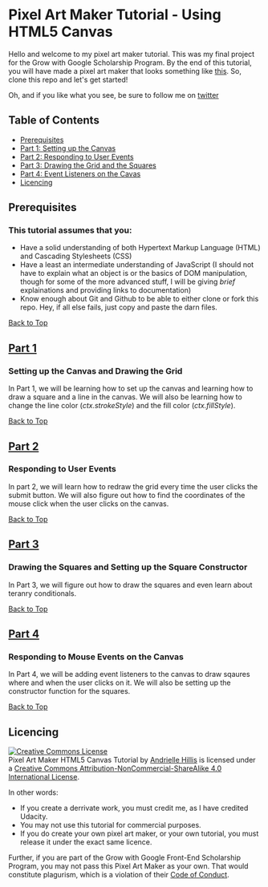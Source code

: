 # Pixel Art Maker Tutorial - Using HTML5 Canvas

Hello and welcome to my  pixel art maker tutorial. This was my final project for the Grow with Google Scholarship Program. By the end of this tutorial, you will have made a pixel art maker that looks something like [this](https://arhillis.github.io/pixelArt.html). So, clone this repo and let's get started!

Oh, and if you like what you see, be sure to follow me on [twitter](https://twitter.com/arhillis)
## Table of Contents

* [Prerequisites](#prerequisites)
* [Part 1: Setting up the Canvas](#part-1)
* [Part 2: Responding to User Events](#part-2)
* [Part 3: Drawing the Grid and the Squares](#part-3)
* [Part 4: Event Listeners on the Cavas](#part-4)
* [Licencing](#licencing)

## Prerequisites
### This tutorial assumes that you:

* Have a solid understanding of both Hypertext Markup Language (HTML) and Cascading Stylesheets (CSS)
* Have a least an intermediate understanding of JavaScript (I should not have to explain what an object is or the basics of DOM manipulation, though for some of the more advanced stuff, I will be giving _brief_ explainations and providing links to documentation)
* Know enough about Git and Github to be able to either clone or fork this repo. Hey, if all else fails, just copy and paste the darn files.

[Back to Top](#table-of-contents)

## [Part 1](Part1/part1.md)
### Setting up the Canvas and Drawing the Grid

In Part 1, we will be learning how to set up the canvas and learning how to draw a square and a line in the canvas. We will also be learning how to change the line color (_ctx.strokeStyle_) and the fill color (_ctx.fillStyle_).

[Back to Top](#table-of-contents)

## [Part 2](Part2/part2.md)
### Responding to  User Events
In part 2, we will learn how to redraw the grid every time the user clicks the submit button. We will also figure out how to find the coordinates of the mouse click when the user clicks on the canvas.

[Back to Top](#table-of-contents)

## [Part 3](Part3/part3.md)
### Drawing the Squares and Setting up the Square Constructor

In Part 3, we will figure out how to draw the squares and even learn about teranry conditionals.

[Back to Top](#table-of-contents)

## [Part 4](Part4/part4.md)
### Responding to Mouse Events on the Canvas

In Part 4, we will be adding event listeners to the canvas to draw sqaures where and when the user clicks on it. We will also be setting up the constructor function for the squares.

[Back to Top](#table-of-contents)

## Licencing

<a rel="license" href="http://creativecommons.org/licenses/by-nc-sa/4.0/"><img alt="Creative Commons License" style="border-width:0" src="https://i.creativecommons.org/l/by-nc-sa/4.0/88x31.png" /></a><br /><span xmlns:dct="http://purl.org/dc/terms/" href="http://purl.org/dc/dcmitype/Text" property="dct:title" rel="dct:type">Pixel Art Maker HTML5 Canvas Tutorial</span> by <a xmlns:cc="http://creativecommons.org/ns#" href="https://github.com/arhillis/pixel-art-maker-html5-canvas" property="cc:attributionName" rel="cc:attributionURL">Andrielle Hillis</a> is licensed under a <a rel="license" href="http://creativecommons.org/licenses/by-nc-sa/4.0/">Creative Commons Attribution-NonCommercial-ShareAlike 4.0 International License</a>.

In other words:
* If you create a derrivate work, you must credit me, as I have credited Udacity.
* You may not use this tutorial for commercial purposes. 
* If you do create your own pixel art maker, or your own tutorial, you must release it under the exact same licence.

Further, if you are part of the Grow with Google Front-End Scholarship Program, you may not pass this Pixel Art Maker as your own. That would constitute plagurism, which is a violation of their [Code of Conduct](https://www.udacity.com/legal/community-guidelines).